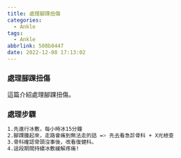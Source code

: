 ```yaml
---
title: 處理腳踝扭傷
categories:
  - Ankle
tags:
  - Ankle
abbrlink: 508b0447
date: 2022-12-08 17:13:02
---
```

### 處理腳踝扭傷
<!--more-->
這篇介紹處理腳踝扭傷。

### 處理步驟
```sh
1.先進行冰敷，每小時冰15分鐘
2.腳踝腫起來，走路會痛到無法走的話 => 先去看急診骨科 + X光檢查
3.骨科確認骨頭沒事後，改看復健科。
4.這段期間持續冰敷緩解疼痛!
```
